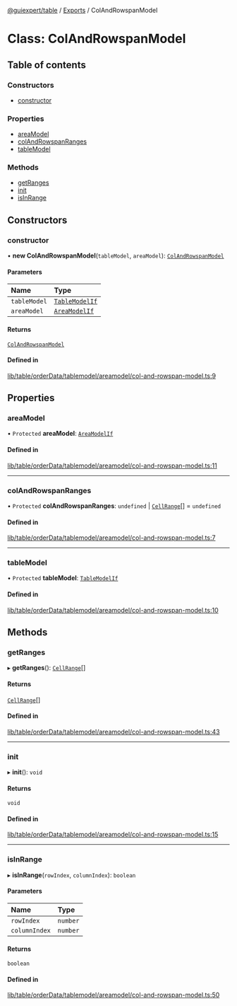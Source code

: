 [@guiexpert/table](../README.md) / [Exports](../modules.md) / ColAndRowspanModel

# Class: ColAndRowspanModel

## Table of contents

### Constructors

- [constructor](ColAndRowspanModel.md#constructor)

### Properties

- [areaModel](ColAndRowspanModel.md#areamodel)
- [colAndRowspanRanges](ColAndRowspanModel.md#colandrowspanranges)
- [tableModel](ColAndRowspanModel.md#tablemodel)

### Methods

- [getRanges](ColAndRowspanModel.md#getranges)
- [init](ColAndRowspanModel.md#init)
- [isInRange](ColAndRowspanModel.md#isinrange)

## Constructors

### constructor

• **new ColAndRowspanModel**(`tableModel`, `areaModel`): [`ColAndRowspanModel`](ColAndRowspanModel.md)

#### Parameters

| Name | Type |
| :------ | :------ |
| `tableModel` | [`TableModelIf`](../interfaces/TableModelIf.md) |
| `areaModel` | [`AreaModelIf`](../interfaces/AreaModelIf.md) |

#### Returns

[`ColAndRowspanModel`](ColAndRowspanModel.md)

#### Defined in

[lib/table/orderData/tablemodel/areamodel/col-and-rowspan-model.ts:9](https://github.com/guiexperttable/ge-table/blob/65d38fc/libs/table/src/lib/table/orderData/tablemodel/areamodel/col-and-rowspan-model.ts#L9)

## Properties

### areaModel

• `Protected` **areaModel**: [`AreaModelIf`](../interfaces/AreaModelIf.md)

#### Defined in

[lib/table/orderData/tablemodel/areamodel/col-and-rowspan-model.ts:11](https://github.com/guiexperttable/ge-table/blob/65d38fc/libs/table/src/lib/table/orderData/tablemodel/areamodel/col-and-rowspan-model.ts#L11)

___

### colAndRowspanRanges

• `Protected` **colAndRowspanRanges**: `undefined` \| [`CellRange`](CellRange.md)[] = `undefined`

#### Defined in

[lib/table/orderData/tablemodel/areamodel/col-and-rowspan-model.ts:7](https://github.com/guiexperttable/ge-table/blob/65d38fc/libs/table/src/lib/table/orderData/tablemodel/areamodel/col-and-rowspan-model.ts#L7)

___

### tableModel

• `Protected` **tableModel**: [`TableModelIf`](../interfaces/TableModelIf.md)

#### Defined in

[lib/table/orderData/tablemodel/areamodel/col-and-rowspan-model.ts:10](https://github.com/guiexperttable/ge-table/blob/65d38fc/libs/table/src/lib/table/orderData/tablemodel/areamodel/col-and-rowspan-model.ts#L10)

## Methods

### getRanges

▸ **getRanges**(): [`CellRange`](CellRange.md)[]

#### Returns

[`CellRange`](CellRange.md)[]

#### Defined in

[lib/table/orderData/tablemodel/areamodel/col-and-rowspan-model.ts:43](https://github.com/guiexperttable/ge-table/blob/65d38fc/libs/table/src/lib/table/orderData/tablemodel/areamodel/col-and-rowspan-model.ts#L43)

___

### init

▸ **init**(): `void`

#### Returns

`void`

#### Defined in

[lib/table/orderData/tablemodel/areamodel/col-and-rowspan-model.ts:15](https://github.com/guiexperttable/ge-table/blob/65d38fc/libs/table/src/lib/table/orderData/tablemodel/areamodel/col-and-rowspan-model.ts#L15)

___

### isInRange

▸ **isInRange**(`rowIndex`, `columnIndex`): `boolean`

#### Parameters

| Name | Type |
| :------ | :------ |
| `rowIndex` | `number` |
| `columnIndex` | `number` |

#### Returns

`boolean`

#### Defined in

[lib/table/orderData/tablemodel/areamodel/col-and-rowspan-model.ts:50](https://github.com/guiexperttable/ge-table/blob/65d38fc/libs/table/src/lib/table/orderData/tablemodel/areamodel/col-and-rowspan-model.ts#L50)
